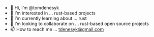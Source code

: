 - 👋 Hi, I’m @tomdenesyk
- 👀 I’m interested in ... rust-based projects
- 🌱 I’m currently learning about ...  rust
- 💞️ I’m looking to collaborate on ... rust-based open source projects
- 📫 How to reach me ...  tdenesyk@gmail.com

<!---
tomdenesyk/tomdenesyk is a ✨ special ✨ repository because its `README.md` (this file) appears on your GitHub profile.
You can click the Preview link to take a look at your changes.
--->
